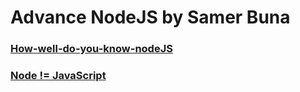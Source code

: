 # Advance NodeJS by Samer Buna

### [How-well-do-you-know-nodeJS](Questions_Answers.md)

### [Node != JavaScript](Node_Is_Not_JavaScript.md)